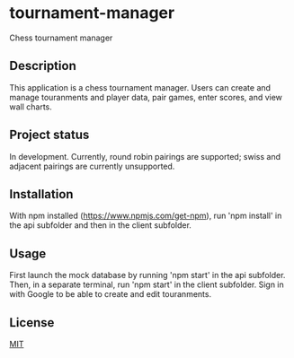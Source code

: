 # tournament-manager
Chess tournament manager

## Description
This application is a chess tournament manager. Users can create and manage touranments and player data, pair games, enter scores, and view wall charts.

## Project status
In development. Currently, round robin pairings are supported; swiss and adjacent pairings are currently unsupported. 

## Installation
With npm installed (https://www.npmjs.com/get-npm), run 'npm install' in the api subfolder and then in the client subfolder.

## Usage
First launch the mock database by running 'npm start' in the api subfolder. Then, in a separate terminal, run 'npm start' in the client subfolder. Sign in with Google to be able to create and edit touranments. 

## License
[MIT](https://choosealicense.com/licenses/mit/)
